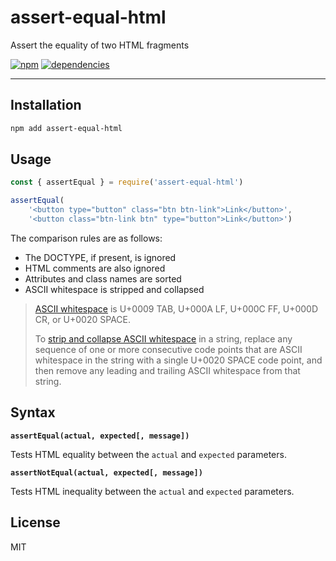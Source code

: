 assert-equal-html
===

Assert the equality of two HTML fragments

[![npm][npm-badge]][npm-url]
[![dependencies][dependencies-badge]][dependencies-url]

---

Installation
---

```sh
npm add assert-equal-html
```

Usage
---

```javascript
const { assertEqual } = require('assert-equal-html')

assertEqual(
    '<button type="button" class="btn btn-link">Link</button>',
    '<button class="btn-link btn" type="button">Link</button>')
```

The comparison rules are as follows:

- The DOCTYPE, if present, is ignored
- HTML comments are also ignored
- Attributes and class names are sorted
- ASCII whitespace is stripped and collapsed

> [ASCII whitespace][1] is U+0009 TAB, U+000A LF, U+000C FF, U+000D CR, or U+0020 SPACE.
>
> To [strip and collapse ASCII whitespace][2] in a string, replace any sequence of one or more
> consecutive code points that are ASCII whitespace in the string with a single U+0020 SPACE
> code point, and then remove any leading and trailing ASCII whitespace from that string.

[1]: https://infra.spec.whatwg.org/#ascii-whitespace
[2]: https://infra.spec.whatwg.org/#strip-and-collapse-ascii-whitespace

Syntax
---

**`assertEqual(actual, expected[, message])`**

Tests HTML equality between the `actual` and `expected` parameters.

**`assertNotEqual(actual, expected[, message])`**

Tests HTML inequality between the `actual` and `expected` parameters.

License
---

MIT

[npm-badge]: https://img.shields.io/npm/v/assert-equal-html.svg?style=flat
[npm-url]: https://www.npmjs.com/package/assert-equal-html
[dependencies-badge]: https://img.shields.io/david/mvasilkov/assert-equal-html?style=flat
[dependencies-url]: https://www.npmjs.com/package/assert-equal-html?activeTab=dependencies
